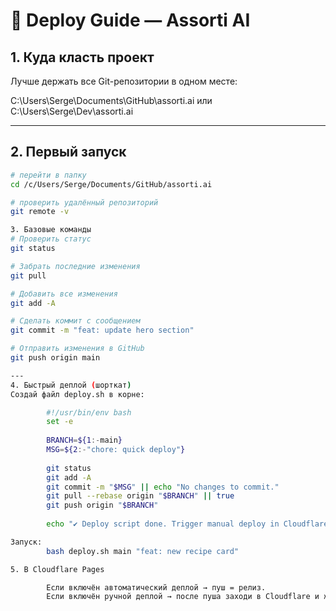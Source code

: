# 🚀 Deploy Guide — Assorti AI

## 1. Куда класть проект
Лучше держать все Git-репозитории в одном месте:

C:\Users\Serge\Documents\GitHub\assorti.ai
или
C:\Users\Serge\Dev\assorti.ai


---

## 2. Первый запуск
```bash
# перейти в папку
cd /c/Users/Serge/Documents/GitHub/assorti.ai

# проверить удалённый репозиторий
git remote -v

3. Базовые команды
# Проверить статус
git status

# Забрать последние изменения
git pull

# Добавить все изменения
git add -A

# Сделать коммит с сообщением
git commit -m "feat: update hero section"

# Отправить изменения в GitHub
git push origin main

---
4. Быстрый деплой (шорткат)
Создай файл deploy.sh в корне:

        #!/usr/bin/env bash
        set -e
        
        BRANCH=${1:-main}
        MSG=${2:-"chore: quick deploy"}
        
        git status
        git add -A
        git commit -m "$MSG" || echo "No changes to commit."
        git pull --rebase origin "$BRANCH" || true
        git push origin "$BRANCH"
        
        echo "✔ Deploy script done. Trigger manual deploy in Cloudflare Pages if auto is off."

Запуск:
        bash deploy.sh main "feat: new recipe card"

5. В Cloudflare Pages

        Если включён автоматический деплой → пуш = релиз.
        Если включён ручной деплой → после пуша заходи в Cloudflare и жми Trigger deploy.




